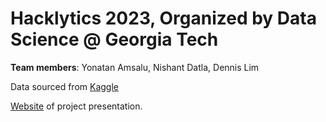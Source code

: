 
# Hacklytics 2023, Organized by Data Science @ Georgia Tech
**Team members**: Yonatan Amsalu, Nishant Datla, Dennis Lim  

Data sourced from [Kaggle](https://www.kaggle.com/datasets/amandam1/breastcancerdataset)  

[Website](http://bcanceranalysis.tech) of project presentation.


